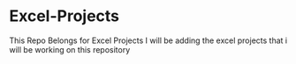 # Excel-Projects
This Repo Belongs for Excel Projects
I will be adding the excel projects that i will be working on this repository

